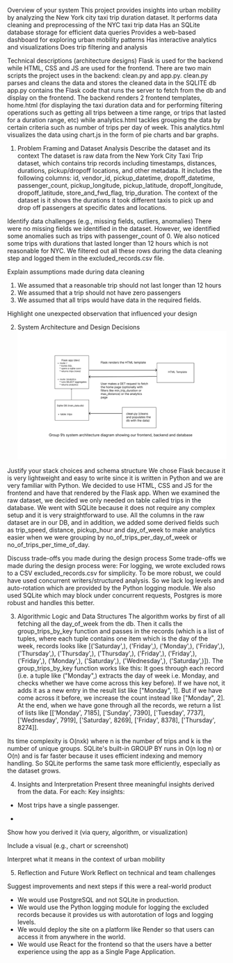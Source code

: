 Overview of your system
This project provides insights into urban mobility by analyzing the New York city taxi trip duration dataset.
It performs data cleaning and preprocessing of the NYC taxi trip data
Has an SQLite database storage for efficient data queries
Provides a web-based dashboard for exploring urban mobility patterns
Has interactive analytics and visualizations
Does trip filtering and analysis


Technical descriptions (architecture designs)
Flask is used for the backend while HTML, CSS and JS are used for the frontend.
There are two main scripts the project uses in the backend: clean.py and app.py. 
clean.py parses and cleans the data and stores the cleaned data in the SQLITE db
app.py contains the Flask code that runs the server to fetch from the db and display on the frontend.
The backend renders 2 frontend templates, home.html (for displaying the taxi duration data and for performing filtering operations such as getting all trips between a time range, or trips that lasted for a duration range, etc) while analytics.html tackles grouping the data by certain criteria such as number of trips per day of week. This analytics.html visualizes the data using chart.js in the form of pie charts and bar graphs.



1. Problem Framing and Dataset Analysis
Describe the dataset and its context
The dataset is raw data from the New York City Taxi Trip dataset, which contains trip records including timestamps, distances, durations, pickup/dropoff locations, and other metadata.
It includes the following columns: id, vendor_id, pickup_datetime, dropoff_datetime, passenger_count, pickup_longitude, pickup_latitude, dropoff_longitude, dropoff_latitude, store_and_fwd_flag, trip_duration.
The context of the dataset is it shows the durations it took different taxis to pick up and drop off passengers at specific dates and locations.


Identify data challenges (e.g., missing fields, outliers, anomalies)
There were no missing fields we identified in the dataset. However, we identified some anomalies such as trips with passenger_count of 0. We also noticed some trips with durations that lasted longer than 12 hours which is not reasonable for NYC. We filtered out all these rows during the data cleaning step and logged them in the excluded_records.csv file.

Explain assumptions made during data cleaning
1. We assumed that a reasonable trip should not last longer than 12 hours
2. We assumed that a trip should not have zero passengers
3. We assumed that all trips would have data in the required fields.


Highlight one unexpected observation that influenced your design



2. System Architecture and Design Decisions
![System Architecture and Design Decisions](<Team 9 System Architecture Diagram.png>)

Justify your stack choices and schema structure
We chose Flask because it is very lightweight and easy to write since it is written in Python and we are very familiar with Python. We decided to use HTML, CSS and JS for the frontend and have that rendered by the Flask app. 
When we examined the raw dataset, we decided we only needed on table called trips in the database. We went with SQLite because it does not require any complex setup and it is very straightforward to use. All the columns in the raw dataset are in our DB, and in addition, we added some derived fields such as trip_speed, distance, pickup_hour and day_of_week to make analytics easier when we were grouping by no_of_trips_per_day_of_week or no_of_trips_per_time_of_day.


Discuss trade-offs you made during the design process
Some trade-offs we made during the design process were:
For logging, we wrote excluded rows to a CSV excluded_records.csv for simplicity.
To be more robust, we could have used concurrent writers/structured analysis. So we lack log levels and auto-rotation which are provided by the Python logging module.
We also used SQLite which may block under concurrent requests, Postgres is more robust and handles this better.


3. Algorithmic Logic and Data Structures
The algorithm works by first of all fetching all the day_of_week from the db. Then it calls the group_trips_by_key function and passes in the records (which is a list of tuples, where each tuple contains one item which is the day of the week, records looks like [('Saturday',), ('Friday',), ('Monday',), ('Friday',), ('Thursday',), ('Thursday',), ('Thursday',), ('Friday',), ('Friday',), ('Friday',), ('Monday',), ('Saturday',), ('Wednesday',), ('Saturday',)]). The group_trips_by_key function works like this:
It goes through each record (i.e. a tuple like ("Monday",) extracts the day of week i.e. Monday, and checks whether we have come across this key before). If we have not, it adds it as a new entry in the result list like ["Monday", 1]. But if we have come across it before, we increase the count instead like ["Monday", 2]. At the end, when we have gone through all the records, we return a list of lists like [['Monday', 7185], ['Sunday', 7390], ['Tuesday', 7737], ['Wednesday', 7919], ['Saturday', 8269], ['Friday', 8378], ['Thursday', 8274]].

Its time complexity is O(nxk) where n is the number of trips and k is the number of unique groups. SQLite's built-in GROUP BY runs in O(n log n) or O(n) and is far faster because it uses efficient indexing and memory handling. So SQLite performs the same task more efficiently, especially as the dataset grows.

4. Insights and Interpretation
Present three meaningful insights derived from the data. For each:
Key insights:
- Most trips have a single passenger.


- 


Show how you derived it (via query, algorithm, or visualization)

Include a visual (e.g., chart or screenshot)

Interpret what it means in the context of urban mobility

5. Reflection and Future Work
Reflect on technical and team challenges


Suggest improvements and next steps if this were a real-world product

- We would use PostgreSQL and not SQLite in production.
- We would use the Python logging module for logging the excluded records because it provides us with autorotation of logs and logging levels.
- We would deploy the site on a platform like Render so that users can access it from anywhere in the world.
- We would use React for the frontend so that the users have a better experience using the app as a Single Page Application.
